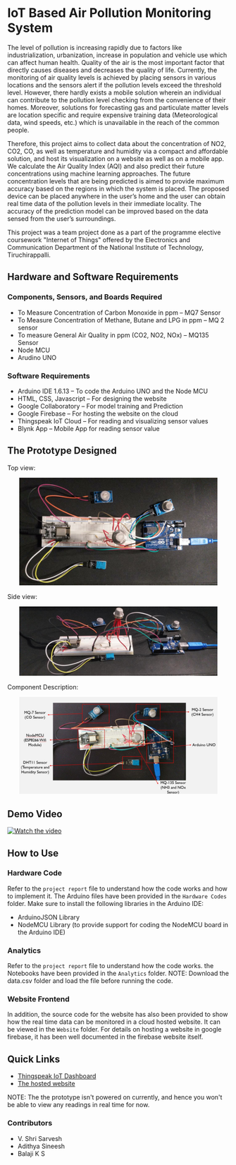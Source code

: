 # IoT Based Air Pollution Monitoring System

The level of pollution is increasing rapidly due to factors like industrialization, urbanization, increase in population and vehicle use which can affect human health. Quality of the air is the most important factor that directly causes diseases and decreases the quality of life. Currently, the monitoring of air quality levels is achieved by placing sensors in various locations and the sensors alert if the pollution levels exceed the threshold level. However, there hardly exists a mobile solution wherein an individual can contribute to the pollution level checking from the convenience of their homes. Moreover, solutions for forecasting gas and particulate matter levels are location specific and require expensive training data (Meteorological data, wind speeds, etc.) which is unavailable in the reach of the common people.

Therefore, this project aims to collect data about the concentration of NO2, CO2, CO, as well as temperature and humidity via a compact and affordable solution, and host its visualization on a website as well as on a mobile app. We calculate the Air Quality Index (AQI) and also predict their future concentrations using machine learning approaches. The future concentration levels that are being predicted is aimed to provide maximum accuracy based on the regions in which the system is placed. The proposed device can be placed anywhere in the user’s home and the user can obtain real time data of the pollution levels in their immediate locality. The accuracy of the prediction model can be improved based on the data sensed from the user’s surroundings.

This project was a team project done as a part of the programme elective coursework "Internet of Things" offered by the Electronics and Communication Department of the National Institute of Technology, Tiruchirappalli.

## Hardware and Software Requirements

### Components, Sensors, and Boards Required

- To Measure Concentration of Carbon Monoxide in ppm – MQ7 Sensor
- To Measure Concentration of Methane, Butane and LPG in ppm – MQ 2 sensor
- To measure General Air Quality in ppm (CO2, NO2, NOx) – MQ135 Sensor
- Node MCU
- Arudino UNO

### Software Requirements

- Arduino IDE 1.6.13 – To code the Arduino UNO and the Node MCU
- HTML, CSS, Javascript – For designing the website
- Google Collaboratory – For model training and Prediction
- Google Firebase – For hosting the website on the cloud
- Thingspeak IoT Cloud – For reading and visualizing sensor values
- Blynk App – Mobile App for reading sensor value

## The Prototype Designed

Top view:

<div align="center">
<img src="https://github.com/Sarvesh2k/Air_Pollution_Monitoring/blob/main/pic1.jpg" width="450">
</div>

Side view:

<div align="center">
<img src="https://github.com/Sarvesh2k/Air_Pollution_Monitoring/blob/main/pic2.jpg" width="450">
</div>

Component Description:

<div align="center">
<img src="https://github.com/Sarvesh2k/Air_Pollution_Monitoring/blob/main/pic3.JPG" width="450">
</div>

## Demo Video

[![Watch the video](https://img.youtube.com/vi/z_8ENrIU1NQ/maxresdefault.jpg)](https://youtu.be/z_8ENrIU1NQ)

## How to Use

### Hardware Code

Refer to the `project report` file to understand how the code works and how to implement it. The Arduino files have been provided in the `Hardware Codes` folder. Make sure to install the following libraries in the Arduino IDE:

- ArduinoJSON Library
- NodeMCU Library (to provide support for coding the NodeMCU board in the Arduino IDE)

### Analytics

Refer to the `project report` file to understand how the code works. the Notebooks have been provided in the `Analytics` folder.
NOTE: Download the data.csv folder and load the file before running the code. 

### Website Frontend

In addition, the source code for the website has also been provided to show how the real time data can be monitored in a cloud hosted website. It can be viewed in the `Website` folder. For details on hosting a website in google firebase, it has been well documented in the firebase website itself.

## Quick Links

- [Thingspeak IoT Dashboard](https://thingspeak.com/channels/1371486)
- [The hosted website](https://air-pollution-98b87.web.app/Air_pollution0.html)

NOTE: The the prototype isn't powered on currently, and hence you won't be able to view any readings in real time for now.

### Contributors

- V. Shri Sarvesh
- Adithya Sineesh
- Balaji K S
